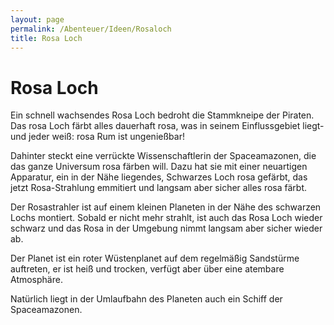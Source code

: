 ```yaml
---
layout: page
permalink: /Abenteuer/Ideen/Rosaloch
title: Rosa Loch
---
```


# Rosa Loch

Ein schnell wachsendes Rosa Loch bedroht die Stammkneipe der Piraten. Das rosa Loch färbt alles dauerhaft rosa, was in seinem Einflussgebiet liegt- und jeder weiß: rosa Rum ist ungenießbar!

Dahinter steckt eine verrückte Wissenschaftlerin der Spaceamazonen, die das ganze Universum rosa färben will. Dazu hat sie mit einer neuartigen Apparatur, ein in der Nähe liegendes, Schwarzes Loch rosa gefärbt, das jetzt Rosa-Strahlung emmitiert und langsam aber sicher alles rosa färbt.

Der Rosastrahler ist auf einem kleinen Planeten in der Nähe des schwarzen Lochs montiert. Sobald er nicht mehr strahlt, ist auch das Rosa Loch wieder schwarz und das Rosa in der Umgebung nimmt langsam aber sicher wieder ab.

Der Planet ist ein roter Wüstenplanet auf dem regelmäßig Sandstürme auftreten, er ist heiß und trocken, verfügt aber über eine atembare Atmosphäre.

Natürlich liegt in der Umlaufbahn des Planeten auch ein Schiff der Spaceamazonen.


